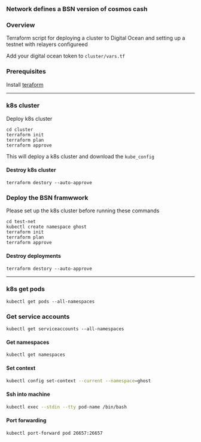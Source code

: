 ### Network defines a BSN version of cosmos cash

### Overview
Terraform script for deploying a cluster to Digital Ocean and setting up a testnet with relayers configureed

Add your digital ocean token to `cluster/vars.tf`

### Prerequisites
Install [teraform](https://www.terraform.io/)

--- 

### k8s cluster
Deploy k8s cluster

```shell
cd cluster
terraform init
terraform plan
terraform approve
```
This will deploy a k8s cluster and download the `kube_config`

#### Destroy k8s cluster
```shell
terraform destory --auto-approve
```

### Deploy the BSN framwwork 
Please set up the k8s cluster before running these commands
```shell
cd test-net
kubectl create namespace ghost
terraform init
terraform plan
terraform approve
```

#### Destroy deployments

```shell
terraform destory --auto-approve
```

--- 

### k8s get pods

```shell
kubectl get pods --all-namespaces
```

### Get service accounts

```shell
kubectl get serviceaccounts --all-namespaces
```

#### Get namespaces

```shell
kubectl get namespaces
```

#### Set context 

```sh
kubectl config set-context --current --namespace=ghost
```

#### Ssh into machine 

```sh
kubectl exec --stdin --tty pod-name /bin/bash
```

#### Port forwarding 

```sh
kubectl port-forward pod 26657:26657
```

